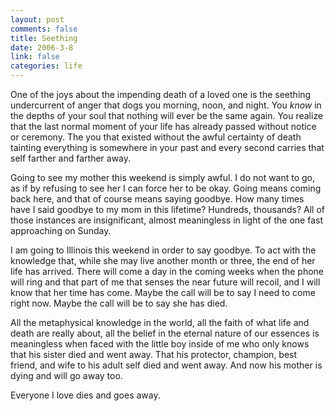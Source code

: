 ```yaml
--- 
layout: post
comments: false
title: Seething
date: 2006-3-8
link: false
categories: life
---
```

One of the joys about the impending death of a loved one is the seething undercurrent of anger that dogs you morning, noon, and night. You <em>know</em> in the depths of your soul that nothing will ever be the same again. You realize that the last normal moment of your life has already passed without notice or ceremony. The you that existed without the awful certainty of death tainting everything is somewhere in your past and every second carries that self farther and farther away.

Going to see my mother this weekend is simply awful. I do not want to go, as if by refusing to see her I can force her to be okay. Going means coming back here, and that of course means saying goodbye. How many times have I said goodbye to my mom in this lifetime? Hundreds, thousands? All of those instances are insignificant, almost meaningless in light of the one fast approaching on Sunday.

I am going to Illinois this weekend in order to say goodbye. To act with the knowledge that, while she may live another month or three, the end of her life has arrived. There will come a day in the coming weeks when the phone will ring and that part of me that senses the near future will recoil, and I will know that her time has come. Maybe the call will be to say I need to come right now. Maybe the call will be to say she has died.

All the metaphysical knowledge in the world, all the faith of what life and death are really about, all the belief in the eternal nature of our essences is meaningless when faced with the little boy inside of me who only knows that his sister died and went away. That his protector, champion, best friend, and wife to his adult self died and went away. And now his mother is dying and will go away too.

Everyone I love dies and goes away.
